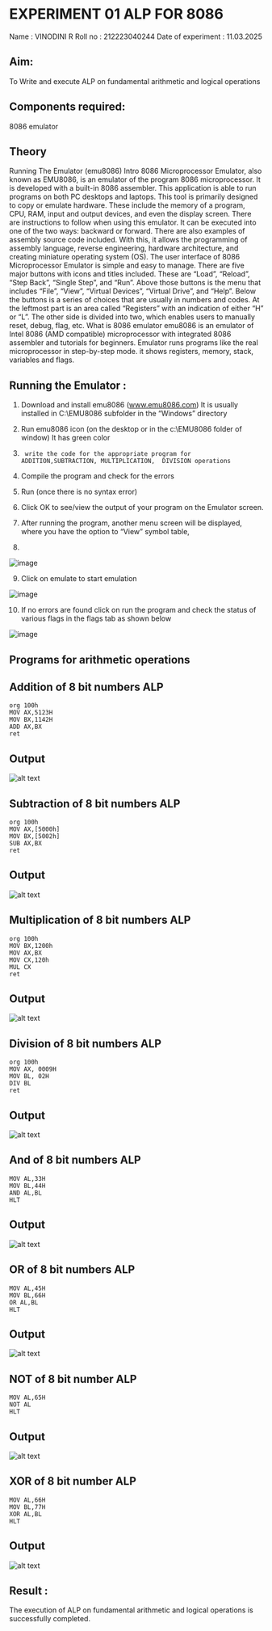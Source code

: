 # EXPERIMENT 01 ALP FOR 8086
Name : VINODINI R
Roll no : 212223040244
Date of experiment : 11.03.2025

## Aim: 
To Write and execute ALP on fundamental arithmetic and logical operations
## Components required: 
8086  emulator 
## Theory 
Running The Emulator (emu8086) Intro 8086 Microprocessor Emulator, also known as EMU8086, is an emulator of the program 8086 microprocessor. It is developed with a built-in 8086 assembler. This application is able to run programs on both PC desktops and laptops. This tool is primarily designed to copy or emulate hardware. These include the memory of a program, CPU, RAM, input and output devices, and even the display screen. There are instructions to follow when using this emulator. It can be executed into one of the two ways: backward or forward. There are also examples of assembly source code included. With this, it allows the programming of assembly language, reverse engineering, hardware architecture, and creating miniature operating system (OS). The user interface of 8086 Microprocessor Emulator is simple and easy to manage. There are five major buttons with icons and titles included. These are “Load”, “Reload”, “Step Back”, “Single Step”, and “Run”. Above those buttons is the menu that includes “File”, “View”, “Virtual Devices”, “Virtual Drive”, and “Help”. Below the buttons is a series of choices that are usually in numbers and codes. At the leftmost part is an area called “Registers” with an indication of either “H” or “L”. The other side is divided into two, which enables users to manually reset, debug, flag, etc. What is 8086 emulator emu8086 is an emulator of Intel 8086 (AMD compatible) microprocessor with integrated 8086 assembler and tutorials for beginners. Emulator runs programs like the real microprocessor in step-by-step mode. it shows registers, memory, stack, variables and flags.


 ## Running the Emulator :
1.	Download and install emu8086 (www.emu8086.com) It is usually installed in C:\EMU8086 subfolder in the “Windows” directory
2.	  Run  emu8086 icon (on the desktop or in the c:\EMU8086 folder of window) It has green color 
 
 
3.		write the code for the appropriate program for ADDITION,SUBTRACTION, MULTIPLICATION,  DIVISION operations 

4.	 Compile the program and check for the errors 
5.	Run (once there is no syntax error) 

6.	Click OK to see/view the output of your program on the Emulator screen. 


7.	After running the program, another menu screen will be displayed, where you have the option to “View” symbol table,
8.	 


![image](https://user-images.githubusercontent.com/36288975/189273263-d65baae9-4b8f-4723-afb3-c0ffa4052b04.png)











9.	Click on emulate to start emulation 








![image](https://user-images.githubusercontent.com/36288975/189273273-9bb36ec1-e2e8-4892-8d35-37707332bfdc.png)








10.	If no errors are found click on run the program and check the status of various flags in the flags tab as shown below 






![image](https://user-images.githubusercontent.com/36288975/189273277-113a2a33-4a40-4ff8-95a5-ecd3a1f504fe.png)







## Programs for arithmetic  operations

## Addition  of 8 bit numbers ALP 
```
org 100h
MOV AX,5123H
MOV BX,1142H
ADD AX,BX
ret
```

## Output  
![alt text](<Screenshot 2025-03-11 103412.png>)
## Subtraction   of 8 bit numbers  ALP 
```
org 100h
MOV AX,[5000h]
MOV BX,[5002h]
SUB AX,BX
ret
```
## Output  
![alt text](<Screenshot 2025-03-11 103902.png>)
## Multiplication of 8 bit numbers ALP 
```
org 100h
MOV BX,1200h
MOV AX,BX
MOV CX,120h
MUL CX
ret
```
## Output  
![alt text](<Screenshot 2025-03-11 103949.png>)

## Division of 8 bit numbers ALP
```
org 100h
MOV AX, 0009H   
MOV BL, 02H     
DIV BL    
ret
```
## Output  
![alt text](<Screenshot 2025-03-11 104039.png>)

## And of 8 bit numbers ALP
```
MOV AL,33H
MOV BL,44H
AND AL,BL
HLT
```
## Output
![alt text](<Screenshot 2025-03-11 105826.png>)

## OR of 8 bit numbers ALP
```
MOV AL,45H
MOV BL,66H
OR AL,BL
HLT
```
## Output
![alt text](<Screenshot 2025-03-11 105857.png>)

## NOT of 8 bit number ALP
```
MOV AL,65H
NOT AL
HLT
```
## Output
![alt text](<Screenshot 2025-03-11 105929.png>)

## XOR of 8 bit number ALP
```
MOV AL,66H
MOV BL,77H
XOR AL,BL
HLT
```

## Output
![alt text](<Screenshot 2025-03-11 110003.png>)
## Result :
The execution of ALP on fundamental arithmetic and logical operations is successfully completed.
 








